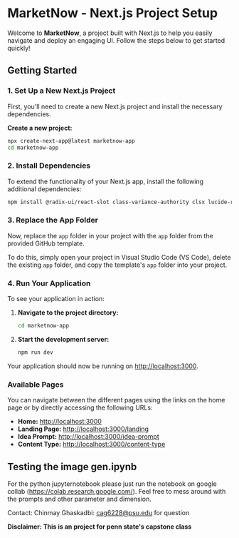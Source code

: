 # MarketNow - Next.js Project Setup

Welcome to **MarketNow**, a project built with Next.js to help you easily navigate and deploy an engaging UI. Follow the steps below to get started quickly!

## Getting Started

### 1. Set Up a New Next.js Project

First, you'll need to create a new Next.js project and install the necessary dependencies.

**Create a new project:**
```bash
npx create-next-app@latest marketnow-app
cd marketnow-app
```

### 2. Install Dependencies

To extend the functionality of your Next.js app, install the following additional dependencies:

```bash
npm install @radix-ui/react-slot class-variance-authority clsx lucide-react tailwind-merge
```

### 3. Replace the App Folder

Now, replace the `app` folder in your project with the `app` folder from the provided GitHub template.

To do this, simply open your project in Visual Studio Code (VS Code), delete the existing `app` folder, and copy the template's `app` folder into your project.

### 4. Run Your Application

To see your application in action:

1. **Navigate to the project directory:**
   ```bash
   cd marketnow-app
   ```

2. **Start the development server:**
   ```bash
   npm run dev
   ```

Your application should now be running on [http://localhost:3000](http://localhost:3000).

### Available Pages

You can navigate between the different pages using the links on the home page or by directly accessing the following URLs:

- **Home:** [http://localhost:3000](http://localhost:3000)
- **Landing Page:** [http://localhost:3000/landing](http://localhost:3000/landing)
- **Idea Prompt:** [http://localhost:3000/idea-prompt](http://localhost:3000/idea-prompt)
- **Content Type:** [http://localhost:3000/content-type](http://localhost:3000/content-type)

## Testing the image gen.ipynb 

For the python jupyternotebook please just run the notebook on google collab (https://colab.research.google.com/). Feel free to mess around with the prompts and other parameter and dimension.

Contact:
Chinmay Ghaskadbi: cag6228@psu.edu for question 

**Disclaimer: This is an project for penn state's capstone class**



